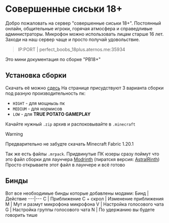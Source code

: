 # Cовершенные сиськи 18+
Добро пожаловать на сервер "совершенные сиськи 18+". Постоянный онлайн, общительные игроки, горячая атмосфера и справедливые администраторы. Микрофон можно использовать лицам старше 16 лет. Заходи на наш сервер чаще и просто получай удовольствие.
> IP:PORT | perfect_boobs_18plus.aternos.me:35934

Это мини документация по сборке "PB18+"
<br>
## Установка сборки
Скачать её можно [сдесь]()
На странице присудствуют 3 варианта сборки под разную производительность пк:
+ `HIGHT` - для мощнызь пк
+ `MEDIUM` - для нормисов
+ `LOW` - для **TRUE POTATO GAMEPLAY**

Качайте нужный `.zip` архив и распоковывайте в `.minecraft`
> [!WARNING]
Предварительно не забудте скачать Minecraft Fabric 1.20.1

Так же есть файлы `.mrpack`. Придвинутые ПК юзеры сразу поймут что это файл сборки для лаунчера [Modrinth](https://modrinth.com/app) (пиратскя версия: [AstralRinth](https://git.astralium.su/didirus/AstralRinth/releases))
Просто открываете этот файл в лаунчере и всё готово

## Бинды
Вот все необходимые бинды которые добавлены модами:
Бинд | Действие
---|---
C | Приближение
C + скрол | Изменение приближения
M | Мут и размут микрофона микрофона
V | Настройка голосового чата
G | Настройка группы голосового чата
N | По удержанию вы будете говорить тише
